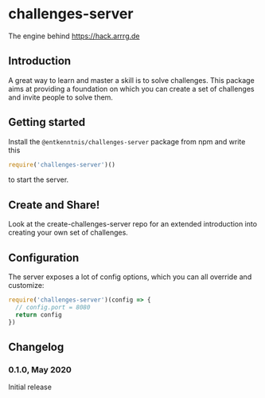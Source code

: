 # challenges-server
The engine behind https://hack.arrrg.de

## Introduction

A great way to learn and master a skill is to solve challenges. This package aims at providing a foundation on which you can create a set of challenges and invite people to solve them.

## Getting started

Install the `@entkenntnis/challenges-server` package from npm and write this

```js
require('challenges-server')()
```

to start the server.

## Create and Share!

Look at the create-challenges-server repo for an extended introduction into creating your own set of challenges.

## Configuration

The server exposes a lot of config options, which you can all override and customize:

```js
require('challenges-server')(config => {
  // config.port = 8080
  return config
})
```

## Changelog

### 0.1.0, May 2020

Initial release

